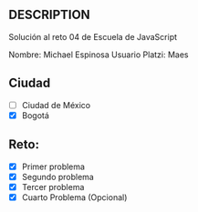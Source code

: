 ## DESCRIPTION

Solución al reto 04 de Escuela de JavaScript

Nombre: Michael Espinosa
Usuario Platzi: Maes

## Ciudad
- [ ] Ciudad de México
- [X] Bogotá

## Reto:
  - [X] Primer problema
  - [X] Segundo problema
  - [X] Tercer problema
  - [X] Cuarto Problema (Opcional)
